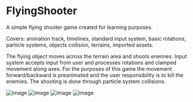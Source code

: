 # FlyingShooter
A  simple flying shooter game created for learning purposes.

Covers: animation track, timelines, standard input system, basic rotations, particle systems, objects collision, terrains, imported assets.

The flying object moves across the terrain area and shoots enemies. 
Input system accepts input from user and processes rotations and clamped movement along axes.
For the purposes of this game the movement forward/backward is preanimated and the user responsibility is to kill the enemies.
The shooting is done through particle system collisions.

![image](https://user-images.githubusercontent.com/33321451/120994124-dfdbb980-c78c-11eb-970f-759826990fbc.png)
![image](https://user-images.githubusercontent.com/33321451/120994235-fb46c480-c78c-11eb-903b-6bbef2ffe565.png)
![image](https://user-images.githubusercontent.com/33321451/120994276-04379600-c78d-11eb-98e0-c59ea9a2f65f.png)
![image](https://user-images.githubusercontent.com/33321451/120994335-0f8ac180-c78d-11eb-981e-ad19bb8e482b.png)


